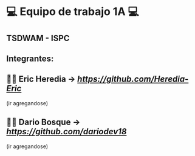 <h1>💻 Equipo de trabajo <strong>1A</strong> 💻</h1>
<h2>TSDWAM - ISPC</h2>

<h2><strong>Integrantes:</strong></h2>

<h2>🧑‍💻 Eric Heredia -> <em><a href="https://github.com/Heredia-Eric">https://github.com/Heredia-Eric</a></em></h2>
(ir agregandose)
<h2>🧑‍💻 Dario Bosque -> <em><a href="https://github.com/dariodev18">https://github.com/dariodev18</a></em></h2>
(ir agregandose)